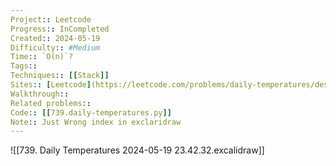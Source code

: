```yaml
---
Project:: Leetcode
Progress:: InCompleted
Created:: 2024-05-19
Difficulty:: #Medium 
Time:: `O(n)`?
Tags:: 
Techniques:: [[Stack]]
Sites:: [Leetcode](https://leetcode.com/problems/daily-temperatures/description/)
Walkthrough:: 
Related problems:: 
Code:: [[739.daily-temperatures.py]]
Note:: Just Wrong index in exclaridraw
---
```


![[739. Daily Temperatures 2024-05-19 23.42.32.excalidraw]]
